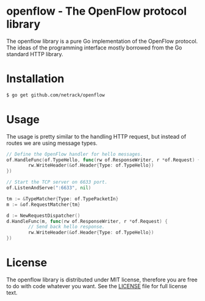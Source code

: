 # openflow - The OpenFlow protocol library

The openflow library is a pure Go implementation of the OpenFlow protocol. The ideas of the programming interface mostly borrowed from the Go standard HTTP library.

# Installation

```bash
$ go get github.com/netrack/openflow
```

# Usage

The usage is pretty similar to the handling HTTP request, but instead of routes we are using message types.

```go
// Define the OpenFlow handler for hello messages.
of.HandleFunc(of.TypeHello, func(rw of.ResponseWriter, r *of.Request) {
        rw.WriteHeader(&of.Header{Type: of.TypeHello})
})

// Start the TCP server on 6633 port.
of.ListenAndServe(":6633", nil)
```

```go
tm := &TypeMatcher{Type: of.TypePacketIn}
m := &of.RequestMatcher{tm}

d := NewRequestDispatcher()
d.HandleFunc(m, func(rw of.ResponseWriter, r *of.Request) {
        // Send back hello response.
        rw.WriteHeader(&of.Header{Type: of.TypeHello})
})
```

# License

The openflow library is distributed under MIT license, therefore you are free to do with code whatever you want. See the [LICENSE](LICENSE) file for full license text.
